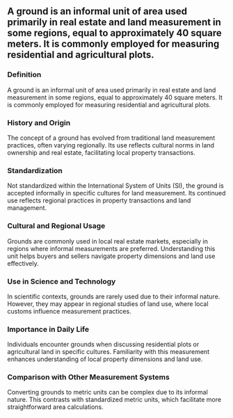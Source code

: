 ## A ground is an informal unit of area used primarily in real estate and land measurement in some regions, equal to approximately 40 square meters. It is commonly employed for measuring residential and agricultural plots.

### Definition
A ground is an informal unit of area used primarily in real estate and land measurement in some regions, equal to approximately 40 square meters. It is commonly employed for measuring residential and agricultural plots.

### History and Origin
The concept of a ground has evolved from traditional land measurement practices, often varying regionally. Its use reflects cultural norms in land ownership and real estate, facilitating local property transactions.

### Standardization
Not standardized within the International System of Units (SI), the ground is accepted informally in specific cultures for land measurement. Its continued use reflects regional practices in property transactions and land management.

### Cultural and Regional Usage
Grounds are commonly used in local real estate markets, especially in regions where informal measurements are preferred. Understanding this unit helps buyers and sellers navigate property dimensions and land use effectively.

### Use in Science and Technology
In scientific contexts, grounds are rarely used due to their informal nature. However, they may appear in regional studies of land use, where local customs influence measurement practices.

### Importance in Daily Life
Individuals encounter grounds when discussing residential plots or agricultural land in specific cultures. Familiarity with this measurement enhances understanding of local property dimensions and land use.

### Comparison with Other Measurement Systems
Converting grounds to metric units can be complex due to its informal nature. This contrasts with standardized metric units, which facilitate more straightforward area calculations.

